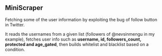## MiniScraper

Fetching some of the user information by exploiting the bug of follow button in Twitter.

It reads the usernames from a given list (followers of @nevsinmengu in my example), fetches user info such as **username, id, followers_count, protected and age_gated**, then builds whitelist and blacklist based on a condition.


